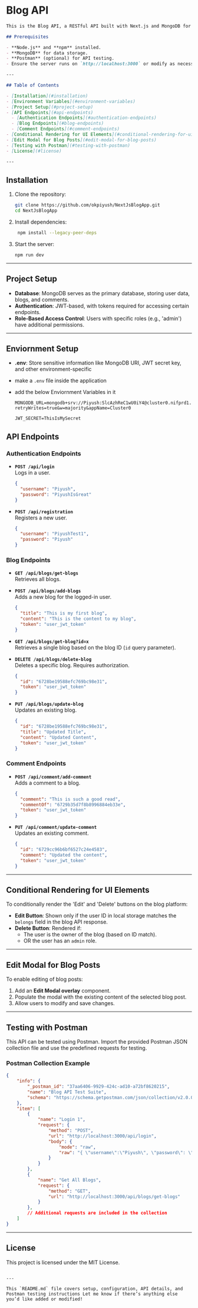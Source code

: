 # Blog API

```markdown
This is the Blog API, a RESTful API built with Next.js and MongoDB for managing user authentication, blog posts, and comments. The API includes role-based access control, JWT-based authentication, and an intuitive CRUD interface for blogs and comments.

## Prerequisites

- **Node.js** and **npm** installed.
- **MongoDB** for data storage.
- **Postman** (optional) for API testing.
- Ensure the server runs on `http://localhost:3000` or modify as necessary.

---

## Table of Contents

- [Installation](#installation)
- [Environment Variables](#environment-variables)
- [Project Setup](#project-setup)
- [API Endpoints](#api-endpoints)
  - [Authentication Endpoints](#authentication-endpoints)
  - [Blog Endpoints](#blog-endpoints)
  - [Comment Endpoints](#comment-endpoints)
- [Conditional Rendering for UI Elements](#conditional-rendering-for-ui-elements)
- [Edit Modal for Blog Posts](#edit-modal-for-blog-posts)
- [Testing with Postman](#testing-with-postman)
- [License](#license)

---

```

## Installation



1. Clone the repository:
   ```bash
   git clone https://github.com/okpiyush/NextJsBlogApp.git
   cd NextJsBlogApp
   ```

2. Install dependencies:

   ```bash
    npm install --legacy-peer-deps
   ```

3. Start the server:

   ```bash
   npm run dev
   ```

---


## Project Setup

- **Database**: MongoDB serves as the primary database, storing user data, blogs, and comments.
- **Authentication**: JWT-based, with tokens required for accessing certain endpoints.
- **Role-Based Access Control**: Users with specific roles (e.g., 'admin') have additional permissions.

---

## Enviornment Setup
- **.env**: Store sensitive information like MongoDB URI, JWT secret key, and other environment-specific
- make a `.env` file inside the application
- add the below Enviornment Variables in it

  ```
  MONGODB_URL=mongodb+srv://Piyush:SlcAzhReC1wU0iY4@cluster0.nifprd1.mongodb.net/?retryWrites=true&w=majority&appName=Cluster0 

  JWT_SECRET=ThisIsMySecret
  ``` 


## API Endpoints

### Authentication Endpoints

- **`POST /api/login`**  
  Logs in a user.
  ```json
  {
    "username": "Piyush",
    "password": "PiyushIsGreat"
  }
  ```

- **`POST /api/registration`**  
  Registers a new user.
  ```json
  {
    "username": "PiyushTest1",
    "password": "Piyush"
  }
  ```

### Blog Endpoints

- **`GET /api/blogs/get-blogs`**  
  Retrieves all blogs.

- **`POST /api/blogs/add-blogs`**  
  Adds a new blog for the logged-in user.
  ```json
  {
    "title": "This is my first blog",
    "content": "This is the content to my blog",
    "token": "user_jwt_token"
  }
  ```

- **`GET /api/blogs/get-blog?id=x`**  
  Retrieves a single blog based on the blog ID (`id` query parameter).

- **`DELETE /api/blogs/delete-blog`**  
  Deletes a specific blog. Requires authorization.
  ```json
  {
    "id": "6728be19588efc769bc98e31",
    "token": "user_jwt_token"
  }
  ```

- **`PUT /api/blogs/update-blog`**  
  Updates an existing blog.
  ```json
  {
    "id": "6728be19588efc769bc98e31",
    "title": "Updated Title",
    "content": "Updated Content",
    "token": "user_jwt_token"
  }
  ```

### Comment Endpoints

- **`POST /api/comment/add-comment`**  
  Adds a comment to a blog.
  ```json
  {
    "comment": "This is such a good read",
    "commentOf": "6729b35d7f8b8996884eb33e",
    "token": "user_jwt_token"
  }
  ```

- **`PUT /api/comment/update-comment`**  
  Updates an existing comment.
  ```json
  {
    "id": "6729cc96b6bf6527c24e4583",
    "comment": "Updated the content",
    "token": "user_jwt_token"
  }
  ```

---

## Conditional Rendering for UI Elements

To conditionally render the 'Edit' and 'Delete' buttons on the blog platform:

- **Edit Button**: Shown only if the user ID in local storage matches the `belongs` field in the blog API response.
- **Delete Button**: Rendered if:
  - The user is the owner of the blog (based on ID match).
  - OR the user has an `admin` role.

---

## Edit Modal for Blog Posts

To enable editing of blog posts:
1. Add an **Edit Modal overlay** component.
2. Populate the modal with the existing content of the selected blog post.
3. Allow users to modify and save changes.

---

## Testing with Postman

This API can be tested using Postman. Import the provided Postman JSON collection file and use the predefined requests for testing.

### Postman Collection Example

```json
{
	"info": {
		"_postman_id": "37aa6406-9929-424c-ad10-a72bf8620215",
		"name": "Blog API Test Suite",
		"schema": "https://schema.getpostman.com/json/collection/v2.0.0/collection.json"
	},
	"item": [
		{
			"name": "Login 1",
			"request": {
				"method": "POST",
				"url": "http://localhost:3000/api/login",
				"body": {
					"mode": "raw",
					"raw": "{ \"username\":\"Piyush\", \"password\": \"PiyushIsGreat\" }"
				}
			}
		},
		{
			"name": "Get All Blogs",
			"request": {
				"method": "GET",
				"url": "http://localhost:3000/api/blogs/get-blogs"
			}
		},
		// Additional requests are included in the collection
	]
}
```

---

## License

This project is licensed under the MIT License.
```

---

This `README.md` file covers setup, configuration, API details, and Postman testing instructions Let me know if there’s anything else you’d like added or modified!